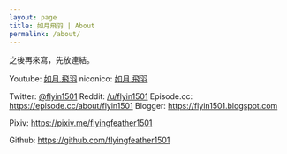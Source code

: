 ```yaml
---
layout: page
title: 如月飛羽 | About
permalink: /about/
---
```


之後再來寫，先放連結。

Youtube: [如月.飛羽](https://www.youtube.com/channel/UCl_hsqcvdX0XdgBimRQ6R3A)
niconico: [如月.飛羽](http://www.nicovideo.jp/user/38995186)

Twitter: [@flyin1501](https://twitter.com/flyin1501)
Reddit: [/u/flyin1501](https://www.reddit.com/user/flyin1501)
Episode.cc: https://episode.cc/about/flyin1501
Blogger: https://flyin1501.blogspot.com

Pixiv: https://pixiv.me/flyingfeather1501

Github: https://github.com/flyingfeather1501
